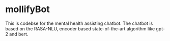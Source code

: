 # mollifyBot
This is codebse for the mental health assisting chatbot. The chatbot is based on the RASA-NLU, encoder based state-of-the-art algorithm like gpt-2 and bert.
